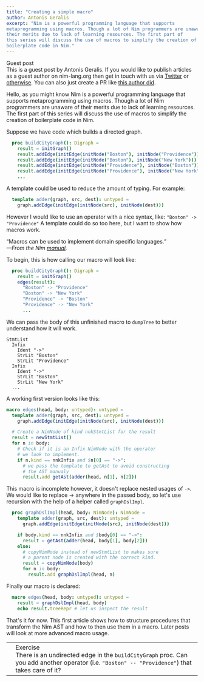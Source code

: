 ```yaml
---
title: "Creating a simple macro"
author: Antonis Geralis
excerpt: "Nim is a powerful programming language that supports
metaprogramming using macros. Though a lot of Nim programmers are unaware of
their merits due to lack of learning resources. The first part of
this series will discuss the use of macros to simplify the creation of
boilerplate code in Nim."
---
```


<div class="sidebarblock">
  <div class="content">
    <div class="title">Guest post</div>
    <div class="paragraph">
      This is a guest post by Antonis Geralis. If you would like to publish 
      articles as a guest author on nim-lang.org then get in touch with us via
      <a href="https://twitter.com/nim_lang">Twitter</a> or
      <a href="https://nim-lang.org/community.html">otherwise</a>.
      You can also just create a PR like
      <a href="https://github.com/nim-lang/website/pull/90">this author did</a>.
    </div>
  </div>
</div>

Hello, as you might know Nim is a powerful programming language that supports
metaprogramming using macros. Though a lot of Nim programmers are unaware of
their merits due to lack of learning resources. The first part of
this series will discuss the use of macros to simplify the creation of
boilerplate code in Nim.

Suppose we have code which builds a directed graph.

```nim
  proc buildCityGraph(): Digraph =
    result = initGraph()
    result.addEdge(initEdge(initNode("Boston"), initNode("Providence")))
    result.addEdge(initEdge(initNode("Boston"), initNode("New York")))
    result.addEdge(initEdge(initNode("Providence"), initNode("Boston")))
    result.addEdge(initEdge(initNode("Providence"), initNode("New York")))
    ...
```

A template could be used to reduce the amount of typing. For example:

```nim
  template adder(graph, src, dest): untyped =
    graph.addEdge(initEdge(initNode(src), initNode(dest)))
```

However I would like to use an operator with a nice syntax, like: ``"Boston" -> "Providence"``
A template could do so too here, but I want to show how macros work.

<div class="sidebarblock">
  <div class="content">
    <div class="paragraph">
      <q>Macros can be used to implement domain specific languages.</q><br>
      <i>&mdash;From the Nim <a href="http://nim-lang.org/docs/manual.html">manual</a>.</i>
    </div>
  </div>
</div>

To begin, this is how calling our macro will look like:

```nim
  proc buildCityGraph(): Digraph =
    result = initGraph()
    edges(result):
      "Boston" -> "Providence"
      "Boston" -> "New York"
      "Providence" -> "Boston"
      "Providence" -> "New York"
      ...
```

We can pass the body of this unfinished macro to ``dumpTree`` to better
understand how it will work.

```
StmtList
  Infix
    Ident "->"
    StrLit "Boston"
    StrLit "Providence"
  Infix
    Ident "->"
    StrLit "Boston"
    StrLit "New York"
  ...
```

A working first version looks like this:

```nim
macro edges(head, body: untyped): untyped =
  template adder(graph, src, dest): untyped =
    graph.addEdge(initEdge(initNode(src), initNode(dest)))

  # Create a NimNode of kind nnkStmtList for the result
  result = newStmtList()
  for n in body:
    # Check if it is an Infix NimNode with the operator
    # we look to implement.
    if n.kind == nnkInfix and $n[0] == "->":
      # we pass the template to getAst to avoid constructing
      # the AST manualy
      result.add getAst(adder(head, n[1], n[2]))
```

This macro is incomplete however, it doesn't replace nested usages of ``->``. 
We would like to replace -> anywhere in the passed body, so let's use recursion
with the help of a helper called ``graphDslImpl``.

```nim
  proc graphDslImpl(head, body: NimNode): NimNode =
    template adder(graph, src, dest): untyped =
      graph.addEdge(initEdge(initNode(src), initNode(dest)))

    if body.kind == nnkInfix and $body[0] == "->":
      result = getAst(adder(head, body[1], body[2]))
    else:
      # copyNimNode instead of newStmtList to makes sure
      # a parent node is created with the correct kind.
      result = copyNimNode(body)
      for n in body:
        result.add graphDslImpl(head, n)
```

Finally our macro is declared:

```nim
  macro edges(head, body: untyped): untyped =
    result = graphDslImpl(head, body)
    echo result.treeRepr # let us inspect the result
```

That's it for now. This first article shows how to structure procedures
that transform the Nim AST and how to then use them in a macro. Later posts
will look at more advanced macro usage.

<div class="sidebarblock">
  <table>
  <tr>
  <td class="icon">
    <i class="fa fa-book-open" title="Exercise"></i>
  </td>
  <td class="content">
    <div class="title">Exercise</div>
    <div class="paragraph">
      There is an undirected edge in the <code>buildCityGraph</code> proc. Can you
      add another operator (i.e. <code>"Boston" -- "Providence"</code>) that takes care of it?
    </div>
  </td>
  </tr>
  </table>
</div>
